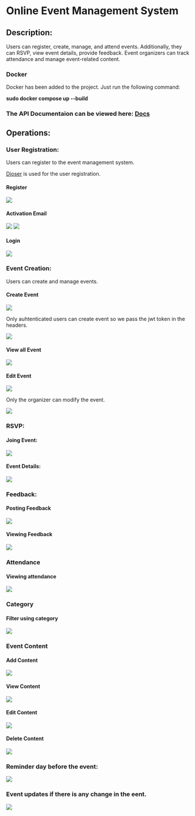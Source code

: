<h1>Online Event Management System</h1>
<h2>Description:</h2>
<p>
Users can register, create, manage, and attend events. Additionally, they can RSVP, view event details, provide feedback. Event organizers can track attendance and manage event-related content.
</p>

<h3>Docker</h3>
<p>Docker has been added to the project. Just run the following command:</p>

<b>sudo docker compose up --build</b>


<h3>The API Documentaion can be viewed here: <a href="https://documenter.getpostman.com/view/20090644/2s9YR9Zt8t">Docs</a></h3>

<h2>Operations:</h2>
<h3>User Registration:</h3>
<p>Users can register to the event management system.</p>

<p><a href="https://djoser.readthedocs.io/en/latest/introduction.html">Djoser</a> is used for the user registration.</p>
<h4>Register</h4>
<img src="images/register.png">

<h4>Activation Email</h4>
<img src="images/activation.png">
<img src="images/activation2.png">

<h4>Login</h4>
<img src="images/login.png">

<h3>Event Creation:</h3>
<p>Users can create and manage events.</p>

<h4>Create Event</h4>
<img src="images/createevent.png">
<p>Only auhtenticated users can create event so we pass the jwt token in the headers.</p>
<img src="images/jwt.png">

<h4>View all Event</h4>
<img src="images/viewevent.png">

<h4>Edit Event</h4>
<img src="images/editevent.png">
<p>Only the organizer can modify the event.</p>
<img src="images/permission.png">

<h3>RSVP:</h3>
<h4>Joing Event:</h4>
<img src="images/joinevent.png">

<h4>Event Details:</h4>
<img src="images/eventdetail.png">

<h3>Feedback:</h3>
<h4>Posting Feedback</h4>
<img src="images/feedbackpost.png">

<h4>Viewing Feedback</h4>
<img src="images/feedbackget.png">

<h3>Attendance</h3>
<h4>Viewing attendance</h4>
<img src="images/attendance.png">

<h3>Category</h3>
<h4>Filter using category</h4>
<img src="images/category.png">

<h3>Event Content</h3>
<h4>Add Content</h4>
<img src="images/addcontent.png">

<h4>View Content</h4>
<img src="images/viewcontent.png">

<h4>Edit Content</h4>
<img src="images/editcontent.png">

<h4>Delete Content</h4>
<img src="images/deletecontent.png">

<h3>Reminder day before the event:</h3>
<img src="images/reminder.png">

<h3>Event updates if there is any change in the eent.</h3>
<img src="images/updatereminder.png">